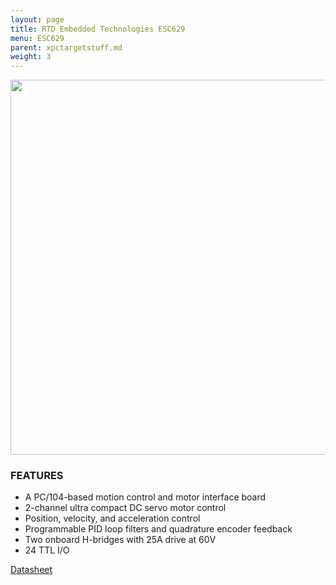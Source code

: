 ```yaml
---
layout: page
title: RTD Embedded Technologies ESC629
menu: ESC629
parent: xpctargetstuff.md
weight: 3
---
```


<p align="center">
<img src="https://github.com/armlab-clemson/armlab_inventory/blob/gh-pages/images/PPM-CARDBUS-1-1000x1000.jpg?raw=true" width="600px" >
</p>

### FEATURES

* A PC/104-based motion control and motor interface board
* 2-channel ultra compact DC servo motor control
* Position, velocity, and acceleration control
* Programmable PID loop filters and quadrature encoder feedback
* Two onboard H-bridges with 25A drive at 60V
* 24 TTL I/O

[Datasheet](https://www.rtd.com/NEW_manuals/hardware/utilitymodules/ESC629_BDM610020074A.pdf)
